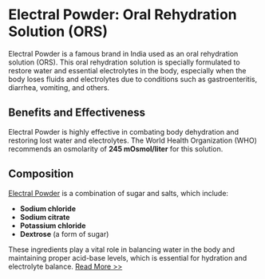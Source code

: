 # Electral Powder: Oral Rehydration Solution (ORS)

Electral Powder is a famous brand in India used as an oral rehydration solution (ORS). This oral rehydration solution is specially formulated to restore water and essential electrolytes in the body, especially when the body loses fluids and electrolytes due to conditions such as gastroenteritis, diarrhea, vomiting, and others.

## Benefits and Effectiveness

Electral Powder is highly effective in combating body dehydration and restoring lost water and electrolytes. The World Health Organization (WHO) recommends an osmolarity of **245 mOsmol/liter** for this solution.

## Composition

[Electral Powder](https://www.electralpowder.online/2024/07/electral-powder.html) is a combination of sugar and salts, which include:
- **Sodium chloride**
- **Sodium citrate**
- **Potassium chloride**
- **Dextrose** (a form of sugar)

These ingredients play a vital role in balancing water in the body and maintaining proper acid-base levels, which is essential for hydration and electrolyte balance. [Read More >>](https://www.electralpowder.online/2024/07/electral-powder.html)
